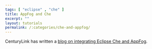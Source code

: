 ```yaml
---
tags: [ "eclipse" , "che" ]
title: AppFog and Che
excerpt: ""
layout: tutorials
permalink: /:categories/che-and-appfog/
---
```

CenturyLink has written a [blog on integrating Eclipse Che and AppFog](https://www.ctl.io/developers/blog/post/cloud-ide-docker-che-eclipse?utm_source=CTLDevCenter&utm_medium=twitter).
